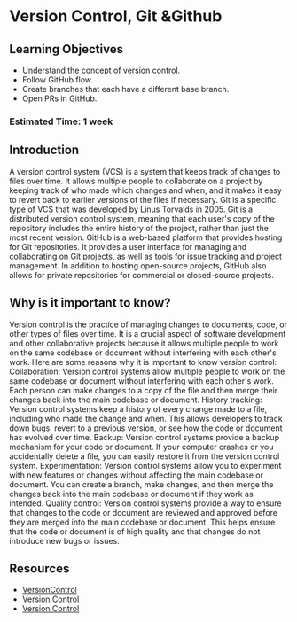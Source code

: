 # Version Control, Git &Github

## Learning Objectives
- Understand the concept of version control.
- Follow GitHub flow.
- Create branches that each have a different base branch.
- Open PRs in GitHub.

### Estimated Time: 1 week

## Introduction
A version control system (VCS) is a system that keeps track of changes to files over time. It allows multiple people to collaborate on a project by keeping track of who made which changes and when, and it makes it easy to revert back to earlier versions of the files if necessary.
Git is a specific type of VCS that was developed by Linus Torvalds in 2005. Git is a distributed version control system, meaning that each user's copy of the repository includes the entire history of the project, rather than just the most recent version.
GitHub is a web-based platform that provides hosting for Git repositories. It provides a user interface for managing and collaborating on Git projects, as well as tools for issue tracking and project management. In addition to hosting open-source projects, GitHub also allows for private repositories for commercial or closed-source projects.

## Why is it important to know?
Version control is the practice of managing changes to documents, code, or other types of files over time. It is a crucial aspect of software development and other collaborative projects because it allows multiple people to work on the same codebase or document without interfering with each other's work.
Here are some reasons why it is important to know version control:
Collaboration: Version control systems allow multiple people to work on the same codebase or document without interfering with each other's work. Each person can make changes to a copy of the file and then merge their changes back into the main codebase or document.
History tracking: Version control systems keep a history of every change made to a file, including who made the change and when. This allows developers to track down bugs, revert to a previous version, or see how the code or document has evolved over time.
Backup: Version control systems provide a backup mechanism for your code or document. If your computer crashes or you accidentally delete a file, you can easily restore it from the version control system.
Experimentation: Version control systems allow you to experiment with new features or changes without affecting the main codebase or document. You can create a branch, make changes, and then merge the changes back into the main codebase or document if they work as intended.
Quality control: Version control systems provide a way to ensure that changes to the code or document are reviewed and approved before they are merged into the main codebase or document. This helps ensure that the code or document is of high quality and that changes do not introduce new bugs or issues.


## Resources
- [VersionControl](https://www.theodinproject.com/lessons/foundations-setting-up-git)
- [Version Control](https://www.theodinproject.com/lessons/foundations-git-basics)
- [Version Control](https://www.youtube.com/watch?v=SWYqp7iY_Tc&t=363s)